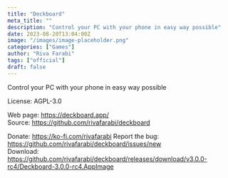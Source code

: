 ```yaml
---
title: "Deckboard"
meta_title: ""
description: "Control your PC with your phone in easy way possible"
date: 2023-08-20T13:04:00Z
image: "/images/image-placeholder.png"
categories: ["Games"]
author: "Riva Farabi"
tags: ["official"]
draft: false
---
```


Control your PC with your phone in easy way possible

License: AGPL-3.0

Web page: https://deckboard.app/  
Source: https://github.com/rivafarabi/deckboard

Donate: https://ko-fi.com/rivafarabi
Report the bug: https://github.com/rivafarabi/deckboard/issues/new  
Download: https://github.com/rivafarabi/deckboard/releases/download/v3.0.0-rc4/Deckboard-3.0.0-rc4.AppImage
